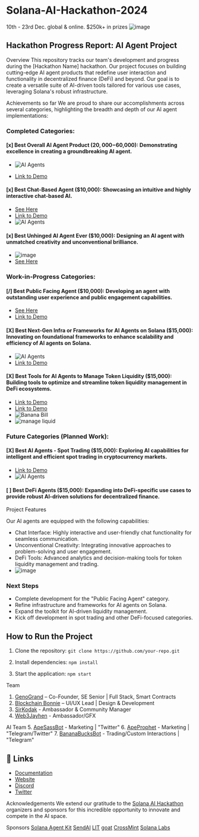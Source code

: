 # Solana-AI-Hackathon-2024
10th - 23rd Dec. global &amp; online. $250k+ in prizes
![image](https://github.com/apeoutmeme/Solana-AI-Hackathon-2024/blob/7c575c348a12740ec8934270bee9d322974de56f/Hackathon-2025-Solana-assets/hackathon.png?raw=true)

## Hackathon Progress Report: AI Agent Project
Overview
This repository tracks our team's development and progress during the [Hackathon Name] hackathon. Our project focuses on building cutting-edge AI agent products that redefine user interaction and functionality in decentralized finance (DeFi) and beyond. Our goal is to create a versatile suite of AI-driven tools tailored for various use cases, leveraging Solana's robust infrastructure.

Achievements so far
We are proud to share our accomplishments across several categories, highlighting the breadth and depth of our AI agent implementations:

### Completed Categories:
#### [x] Best Overall AI Agent Product ($20,000-$60,000): Demonstrating excellence in creating a groundbreaking AI agent.
- ![AI Agents](https://github.com/apeoutmeme/resources/blob/main/assets/Hackathon-2025-Solana-assets/AIAgents.png?raw=true)

- [Link to Demo](https://www.youtube.com/shorts/SlzXlANhqlc)

#### [x] Best Chat-Based Agent ($10,000): Showcasing an intuitive and highly interactive chat-based AI.

- [See Here](https://github.com/apeoutmeme/Solana-AI-Hackathon-2024/blob/main/ApeBuddy.md)
- [Link to Demo](https://youtu.be/5nlNK3FHvws)
- ![AI Agents](https://github.com/apeoutmeme/resources/blob/main/assets/Hackathon-2025-Solana-assets/apebuddy.png?raw=true)

#### [x] Best Unhinged AI Agent Ever ($10,000): Designing an AI agent with unmatched creativity and unconventional brilliance.
- ![image](https://github.com/apeoutmeme/Solana-AI-Hackathon-2024/blob/7c575c348a12740ec8934270bee9d322974de56f/Hackathon-2025-Solana-assets/apeSass.png?raw=true)
- [See Here](https://github.com/apeoutmeme/Solana-AI-Hackathon-2024/blob/main/ApeSassBot.md)



### Work-in-Progress Categories:
#### [/] Best Public Facing Agent ($10,000): Developing an agent with outstanding user experience and public engagement capabilities.

- [See Here](https://github.com/apeoutmeme/Solana-AI-Hackathon-2024/blob/main/ApeDefiNavigator.md)
- [Link to Demo](https://youtube.com/shorts/8P6By6ho9YU?feature=share)

#### [X] Best Next-Gen Infra or Frameworks for AI Agents on Solana ($15,000): Innovating on foundational frameworks to enhance scalability and efficiency of AI agents on Solana.
- ![AI Agents](https://github.com/apeoutmeme/resources/blob/main/assets/Hackathon-2025-Solana-assets/apemind1.png?raw=true)
- [Link to Demo](https://www.youtube.com/shorts/uEnNKgmsbYU)


#### [X] Best Tools for AI Agents to Manage Token Liquidity ($15,000): Building tools to optimize and streamline token liquidity management in DeFi ecosystems.
- [Link to Demo](https://youtube.com/shorts/6oPZoRMNzk4?feature=share)
- [Link to Demo](https://youtube.com/shorts/6UoK2ZHq78M?feature=share)
- ![Banana Bill](https://github.com/apeoutmeme/resources/blob/main/assets/Hackathon-2025-Solana-assets/bb.png?raw=true)
- ![manage liquid](https://github.com/apeoutmeme/resources/blob/main/assets/Hackathon-2025-Solana-assets/manageliquid.png?raw=true)

### Future Categories (Planned Work):
#### [X] Best AI Agents - Spot Trading ($15,000): Exploring AI capabilities for intelligent and efficient spot trading in cryptocurrency markets.
- [Link to Demo](https://youtube.com/shorts/pLLQ42dHaHs?feature=share)
- ![AI Agents](https://github.com/apeoutmeme/resources/blob/main/assets/Hackathon-2025-Solana-assets/auto-tp.png?raw=true)


#### [ ] Best DeFi Agents ($15,000): Expanding into DeFi-specific use cases to provide robust AI-driven solutions for decentralized finance.
Project Features



Our AI agents are equipped with the following capabilities:

- Chat Interface: Highly interactive and user-friendly chat functionality for seamless communication.
- Unconventional Creativity: Integrating innovative approaches to problem-solving and user engagement.
- DeFi Tools: Advanced analytics and decision-making tools for token liquidity management and trading.
- ![image](https://github.com/apeoutmeme/resources/blob/main/assets/Hackathon-2025-Solana-assets/code-snip.png?raw=true)

### Next Steps
- Complete development for the "Public Facing Agent" category.
- Refine infrastructure and frameworks for AI agents on Solana.
- Expand the toolkit for AI-driven liquidity management.
- Kick off development in spot trading and other DeFi-focused categories.



## How to Run the Project
1. Clone the repository:
`git clone https://github.com/your-repo.git`

2. Install dependencies:
`npm install`

3. Start the application:
`npm start`

Team
1. [GenoGrand](https://x.com/genogrand_eth) – Co-Founder, SE Senior | Full Stack, Smart Contracts
2. [Blockchain Bonnie](https://x.com/AO_Solana) – UI/UX Lead | Design & Development
3. [SirKodak]() - Ambassador & Community Manager
4. [Web3Jayhen](https://x.com/Web3jayhen) - Ambassador/GFX

AI Team
5. [ApeSassBot](https://x.com/ApeSassBot) - Marketing | "Twitter"
6. [ApeProphet](@apeProphet_Bot) - Marketing | "Telegram/Twitter"
7. [BananaBucksBot](@banana_bucks_bot) - Trading/Custom Interactions | "Telegram"

## 🔗 Links

- [Documentation](https://apeout.notion.site/ApeMind-Framework-Next-Gen-AI-Agent-Infrastructure-for-Solana-16595c4b66bd80f7ac4eefaa66ba2825)
- [Website](https://apeout.fun/apemind)
- [Discord](https://discord.com/invite/9tBWMyRZ)
- [Twitter](https://twitter.com/apeoutmeme)

Acknowledgements
We extend our gratitude to the [Solana AI Hackathon](https://github.com/sendaifun) organizers and sponsors for this incredible opportunity to innovate and compete in the AI space.

Sponsors 
[Solana Agent Kit](https://github.com/sendaifun/solana-agent-kit)
[SendAI](https://github.com/sendaifun)
[LIT](https://github.com/LIT-Protocol)
[goat](https://github.com/goat-sdk)
[CrossMint](https://github.com/Crossmint/crossmint-sdk)
[Solana Labs](https://github.com/solana-labs/solana)

